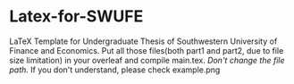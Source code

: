 # Latex-for-SWUFE
LaTeX Template for Undergraduate Thesis of Southwestern University of Finance and Economics.
Put all those files(both part1 and part2, due to file size limitation) in your overleaf and compile main.tex. *Don't change the file path.*
If you don't understand, please check example.png
